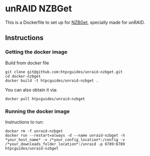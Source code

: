 # unRAID NZBGet
This is a Dockerfile to set up for [NZBGet](http://nzbget.net/), specially made for unRAID.

## Instructions
### Getting the docker image
Build from docker file

```
git clone git@github.com:htpcguides/unraid-nzbget.git
cd docker-nzbget
docker build -t htpcguides/unraid-nzbget .
```

You can also obtain it via:

```
docker pull htpcguides/unraid-nzbget
```

### Running the docker image
Instructions to run:

```
docker rm -f unraid-nzbget
docker run --restart=always -d --name unraid-nzbget -h *your_host_name* -v /*your_config_location*:/config -v /*your_downloads_folder_location*:/unraid -p 6789:6789 htpcguides/unraid-nzbget
```